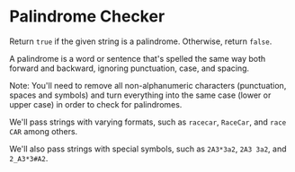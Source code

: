 # Palindrome Checker
Return `true` if the given string is a palindrome. Otherwise, return `false`.

A palindrome is a word or sentence that's spelled the same way both forward and backward, ignoring punctuation, case, and spacing.

Note: You'll need to remove all non-alphanumeric characters (punctuation, spaces and symbols) and turn everything into the same case (lower or upper case) in order to check for palindromes.

We'll pass strings with varying formats, such as `racecar`, `RaceCar`, and `race CAR` among others.

We'll also pass strings with special symbols, such as `2A3*3a2`, `2A3 3a2`, and `2_A3*3#A2`.